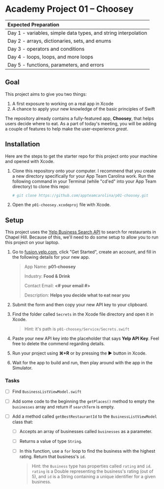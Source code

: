 # Academy Project 01 – Choosey

| Expected Preparation                                         |
| :----------------------------------------------------------- |
| Day 1 - variables, simple data types, and string interpolation |
| Day 2 - arrays, dictionaries, sets, and enums                |
| Day 3 - operators and conditions                             |
| Day 4 - loops, loops, and more loops                         |
| Day 5 - functions, parameters, and errors                    |

## Goal

This project aims to give you two things:

1. A first exposure to working on a real app in Xcode
2. A chance to apply your new knowledge of the basic principles of Swift

The repository already contains a fully-featured app, **Choosey**, that helps users decide where to eat. As a part of today's meeting, you will be adding a couple of features to help make the user-experience *great*.

## Installation

Here are the steps to get the starter repo for this project onto your machine and opened with Xcode.

1. Clone this repository onto your computer. I recommend that you create a new directory specifically for your App Team Carolina work. Run the following command in your Terminal (while "cd'ed" into your App Team directory) to clone this repo:

   ```bash
   # git clone https://github.com/appteamcarolina/p01-choosey.git
   ```

2. Open the `p01-choosey.xcodeproj` file with Xcode.

## Setup

This project uses the [Yelp Business Search API](https://www.yelp.com/developers/documentation/v3/business_search) to search for restaurants in Chapel Hill. Because of this, we'll need to do some setup to  allow you to run this project on your laptop.

1. Go to [fusion.yelp.com](https://fusion.yelp.com), click "Get Started", create an account, and fill in the following details for your new app.

   > App Name: **p01-choosey**
   >
   > Industry: **Food & Drink**
   >
   > Contact Email: **<# your email #>**
   >
   > Description: **Helps you decide what to eat near you**

2. Submit the form and then copy your new API key to your clipboard.

3. Find the folder called `Secrets` in the Xcode file directory and open it in Xcode.

   > Hint: it's path is `p01-choosey/Service/Secrets.swift`

4. Paste your new API key into the placeholder that says **Yelp API Key**. Feel free to delete the commend regarding details.
5. Run your project using **⌘+R** or by pressing the **►** button in Xcode.
6. Wait for the app to build and run, then play around with the app in the Simulator.

### Tasks

- [ ] Find `BusinessListViewModel.swift`

- [ ] Add some code to the beginning the `getPlaces()` method to empty the `businesses` array and return if `searchTerm` is empty.

- [ ] Add a method called `getBestRestaurantId` to the `BusinessListViewModel` class that:

  - [ ] Accepts an array of businesses called `businesses` as a parameter.

  - [ ] Returns a value of type `String`.

  - [ ] In this function, use a `for` loop to find the business with the highest rating. Return that business's `id`.

    > Hint: the `Business` type has properties called `rating` and `id`. `rating` is a Double representing the business's rating (out of 5), and `id` is a String containing a unique identifier for a given business.